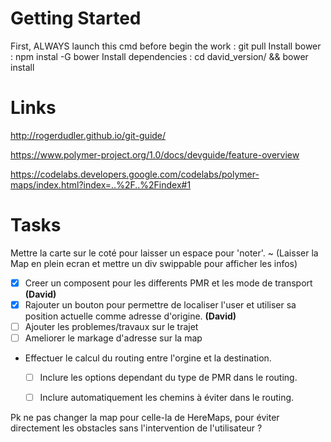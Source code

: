 Getting Started
==============

 First, ALWAYS launch this cmd before begin the work : git pull
 Install bower : npm instal -G bower
 Install dependencies : cd david_version/ && bower install
 



Links
=====

http://rogerdudler.github.io/git-guide/

https://www.polymer-project.org/1.0/docs/devguide/feature-overview

https://codelabs.developers.google.com/codelabs/polymer-maps/index.html?index=..%2F..%2Findex#1




Tasks
=====
  Mettre la carte sur le coté pour laisser un espace pour 'noter'. 
      ~ (Laisser la Map en plein ecran et mettre un div swippable pour afficher les infos)
  - [x] Creer un composent pour les differents PMR et les mode de transport **(David)**
  - [x] Rajouter un bouton pour permettre de localiser l'user et utiliser sa position actuelle comme adresse d'origine. **(David)**
  - [ ] Ajouter les problemes/travaux sur le trajet
  - [ ] Ameliorer le markage d'adresse sur la map
  - Effectuer le calcul du routing entre l'orgine et la destination.
    - [ ] Inclure les options dependant du type de PMR dans le routing.
    - [ ] Inclure automatiquement les chemins à éviter dans le routing.


  Pk ne pas changer la map pour celle-la de HereMaps, 
  pour éviter directement les obstacles sans l'intervention de l'utilisateur ? 
    